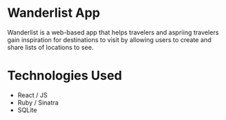 # Wanderlist App

Wanderlist is a web-based app that helps travelers and aspriing travelers gain inspiration for destinations to visit by allowing users to create and share lists of locations to see.

# Technologies Used
* React / JS
* Ruby / Sinatra
* SQLite